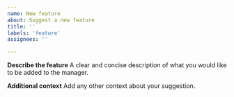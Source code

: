 ```yaml
---
name: New feature
about: Suggest a new feature
title: ''
labels: 'feature'
assignees: ''

---
```


**Describe the feature**
A clear and concise description of what you would like to be added to the manager.


**Additional context**
Add any other context about your suggestion.

